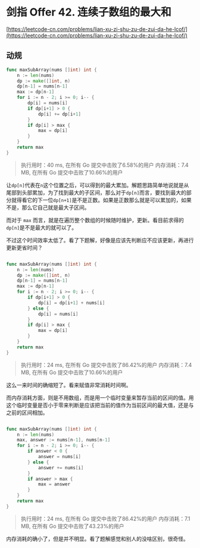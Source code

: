 # 剑指 Offer 42. 连续子数组的最大和
[https://leetcode-cn.com/problems/lian-xu-zi-shu-zu-de-zui-da-he-lcof/](https://leetcode-cn.com/problems/lian-xu-zi-shu-zu-de-zui-da-he-lcof/)

## 动规
```go
func maxSubArray(nums []int) int {
	n := len(nums)
	dp := make([]int, n)
	dp[n-1] = nums[n-1]
	max := dp[n-1]
	for i := n - 2; i >= 0; i-- {
		dp[i] = nums[i]
		if dp[i+1] > 0 {
			dp[i] += dp[i+1]
		}
		if dp[i] > max {
			max = dp[i]
		}
	}
	return max
}
```
>执行用时：40 ms, 在所有 Go 提交中击败了6.58%的用户
内存消耗：7.4 MB, 在所有 Go 提交中击败了10.66%的用户

让`dp[n]`代表在`n`这个位置之后，可以得到的最大累加。解题思路简单地说就是从尾部到头部累加，为了找到最大的子区间，那么对于`dp[n]`而言，要找到最大的部分就得看它的下一位`dp[n+1]`是不是正数。如果是正数那么就是可以累加的，如果不是，那么它自己就是最大子区间。

而对于 `max` 而言，就是在遍历整个数组的时候随时维护，更新。看目前求得的`dp[n]`是不是最大的就可以了。

不过这个时间效率太低了。看了下题解，好像是应该先判断应不应该更新，再进行更新更省时间？
```go

func maxSubArray(nums []int) int {
	n := len(nums)
	dp := make([]int, n)
	dp[n-1] = nums[n-1]
	max := dp[n-1]
	for i := n - 2; i >= 0; i-- {
		if dp[i+1] > 0 {
			dp[i] = dp[i+1] + nums[i]
		} else {
			dp[i] = nums[i]
		}
		if dp[i] > max {
			max = dp[i]
		}
	}
	return max
}
```
>执行用时：24 ms, 在所有 Go 提交中击败了86.42%的用户
内存消耗：7.4 MB, 在所有 Go 提交中击败了10.66%的用户

这么一来时间的确缩短了。看来赋值非常消耗时间啊。

而内存消耗方面，则是不用数组，而是用一个临时变量来暂存当前的区间的值。用这个临时变量是否小于零来判断是应该把当前的值作为当前区间的最大值，还是与之前的区间相加。

```go

func maxSubArray(nums []int) int {
	n := len(nums)
	max, answer := nums[n-1], nums[n-1]
	for i := n - 2; i >= 0; i-- {
		if answer < 0 {
			answer = nums[i]
		} else {
			answer += nums[i]
		}
		if answer > max {
			max = answer
		}
	}
	return max
}
```
>执行用时：24 ms, 在所有 Go 提交中击败了86.42%的用户
内存消耗：7.1 MB, 在所有 Go 提交中击败了43.23%的用户

内存消耗的确小了，但是并不明显。看了题解感觉和别人的没啥区别，很奇怪。